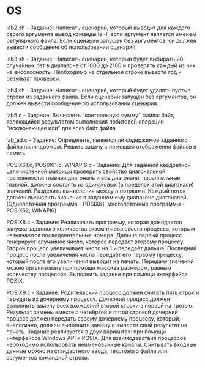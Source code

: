 # OS
lab2.sh - Задание: Написать сценарий, который выводит для каждого своего аргумента вывод команды ls -l, если аргумент является именем регулярного файла. Если сценарий запущен без аргументов, он должен вывести сообщение об использовании сценария.

lab3.sh - Задание: Написать сценарий, который будет выбирать 20 случайных лет в диапазоне от 1000 до 2100 и проверять каждый из них на високосность. Необходимо на отдельной строке вывести год и результат проверки.

lab4.sh - Задание: Написать сценарий, который будет удалять пустые строки из заданного файла. Если сценарий запущен без аргументов, он должен вывести сообщение об использовании сценария.

lab5.c - Задание: Вычислить "контрольную сумму" файла: байт, являющийся результатом выполнения побитовой операции "исключающее или" для всех байт файла.

lab_ad.c - Задание: Определить, является ли содержимое заданного файла палиндромом. Решить задачу с помощью отображения файлов в память.

POSIX61.c, POSIX61.c, WINAPI6.c - Задание: Для заданной квадратной целочисленной матрицы проверить свойство диагональной постоянности: главная диагональ и все диагонали, параллельные главной, должны состоять из одинаковых (в пределах этой диагонали) значений. Разделить вычисления между n потоками. Каждый поток должен вычислить значения в заданном ему диапазоне диагоналей. (Однопоточная программа - POSIX61, многопоточные программы - POSIX62, WINAPI6)

POSIX8.c - Задание: Реализовать программу, которая дожидается запуска заданного количества экземпляров своего процесса, которым назначаются последовательные номера. Дальше первый процесс генерирует случайное число, которое передаёт второму процессу. Второй процесс увеличивает число на 1 и передаёт дальше. Последний процесс после увеличения числа передаёт его первому процессу, который после его увеличения выводит на печать. Передачу значений можно организовать при помощи массива размером, равным количеству процессов. Выполнить задание при помощи интерфейса POSIX.

POSIX9.c - Задание: Родительский процесс должен считать пять строк и передать их дочернему процессу. Дочерний процесс должен выполнить замену всех вхождений второй строки в первой на третью. Результат замены вместе с четвёртой и пятой строкой дочерний процесс должен передать своему дочернему процессу, который, аналогично, должен выполнить замену и вывести свой результат на печать. Задание реализуется в двух вариантах: при помощи интерфейсов Windows API и POSIX. Для взаимодействия процессов необходимо использовать неименованные каналы. Считывать входные данные можно из стандартного ввода, текстового файла или аргументов командной строки.